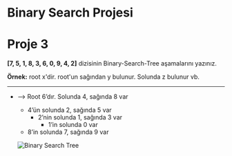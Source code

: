 # Binary Search Projesi

# Proje 3

**[7, 5, 1, 8, 3, 6, 0, 9, 4, 2]** dizisinin Binary-Search-Tree aşamalarını yazınız.

**Örnek:** root x'dir. root'un sağından y bulunur. Solunda z bulunur vb.

---

- —> Root 6’dır. Solunda 4, sağında 8 var
    - 4’ün solunda 2, sağında 5 var
        - 2’nin solunda 1, sağında 3 var
            - 1’in solunda 0 var
    - 8’in solunda 7, sağında 9 var
    
    ![Binary Search Tree](Binary%20Search%20Projesi%206932505754e14d7390044459a5b823fc/Screenshot_2022-04-21_152213.png)
    
